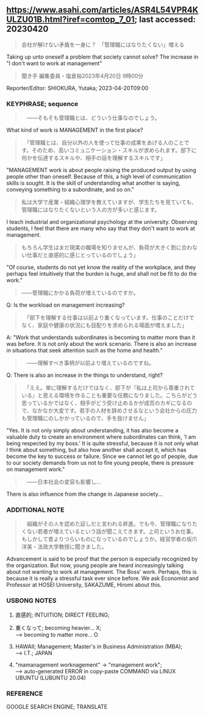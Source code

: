 ## https://www.asahi.com/articles/ASR4L54VPR4KULZU01B.html?iref=comtop_7_01; last accessed: 20230420

> 会社が解けない矛盾を一身に？　「管理職にはなりたくない」増える

Taking up unto oneself a problem that society cannot solve? The increase in "I don't want to work at management"

> 聞き手 編集委員・塩倉裕2023年4月20日 9時00分

Reporter/Editor: SHIOKURA, Yutaka; 2023-04-20T09:00 

### KEYPHRASE; sequence

>　――そもそも管理職とは、どういう仕事なのでしょう。

What kind of work is MANAGEMENT in the first place?

>　「管理職とは、自分以外の人を使って仕事の成果をあげる人のことです。そのため、高いコミュニケーション・スキルが求められます。部下に何かを伝達するスキルや、相手の話を理解するスキルです」

"MANAGEMENT work is about people raising the produced output by using people other than oneself. Because of this, a high level of communication skills is sought. It is the skill of understanding what another is saying, conveying something to a subordinate, and so on."

> 私は大学で産業・組織心理学を教えていますが、学生たちを見ていても、管理職にはなりたくないという人の方が多いと感じます。

I teach industrial and organizational psychology at the university. Observing students, I feel that there are many who say that they don't want to work at management.

> もちろん学生はまだ現実の職場を知りませんが、負荷が大きく割に合わない仕事だと直感的に感じとっているのでしょう」

"Of course, students do not yet know the reality of the workplace, and they perhaps feel intuitively that the burden is huge, and shall not be fit to do the work."

> ――管理職にかかる負荷が増えているのですか。

Q: Is the workload on management increasing?

>　「部下を理解する仕事は以前より重くなっています。仕事のことだけでなく、家庭や健康の状況にも目配りを求められる場面が増えました」

A: "Work that understands subordinates is becoming to matter more than it was before. It is not only about the work scenario. There is also an increase in situations that seek attention such as the home and health."

>　――理解すべき事柄が以前より増えているのですね。

Q: There is also an increase in the things to understand, right?

>　「ええ。単に理解するだけではなく、部下が『私は上司から尊重されている』と思える環境を作ることも重要な任務になりました。こちらがどう思っているかではなく、相手がどう受け止めるかが成否のカギになるので、なかなか大変です。若手の人材を辞めさせるなという会社からの圧力も管理職にのしかかっているので、手を抜けません」

"Yes. It is not only simply about understanding, it has also become a valuable duty to create an environment where subordinates can think, 'I am being respected by my boss.' It is quite stressful, because it is not only what I think about something, but also how another shall accept it, which has become the key to success or failure. Since we cannot let go of people, due to our society demands from us not to fire young people, there is pressure on management work."

>　――日本社会の変容も影響し…

There is also influence from the change in Japanese society...

### ADDITIONAL NOTE

>　組織がその人を認めた証しだと言われる昇進。でも今、管理職になりたくない若者が増えているという話が聞こえてきます。上司というお仕事。もしかして昔よりつらいものになっているのでしょうか。経営学者の坂爪洋美・法政大学教授に聞きました。

Advancement is said to be proof that the person is especially recognized by the organization. But now, young people are heard increasingly talking about not wanting to work at management. The Boss' work. Perhaps, this is because it is really a stressful task ever since before. We ask Economist and Professor at HOSEI University, SAKAZUME, Hiromi about this.

### USBONG NOTES

1) 直感的; INTUITION; DIRECT FEELING;

2) 重くなって; becoming heavier... X;<br/> 
--> becoming to matter more... O

3) HAWAII; Management; Master's in Business Administration (MBA);<br/>
--> I.T.; JAPAN

4) "mamanagement worknagement" -> "management work";<br/>
--> auto-generated ERROR in copy-paste COMMAND via LINUX UBUNTU (LUBUNTU 20.04)

### REFERENCE

GOOGLE SEARCH ENGINE; TRANSLATE
